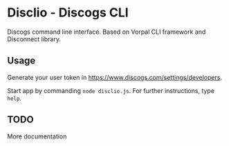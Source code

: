 # Disclio - Discogs CLI

Discogs command line interface. Based on Vorpal CLI framework and Disconnect library.

## Usage

Generate your user token in https://www.discogs.com/settings/developers.

Start app by commanding ```node disclio.js```. For further instructions, type ```help```.

## TODO

More documentation

